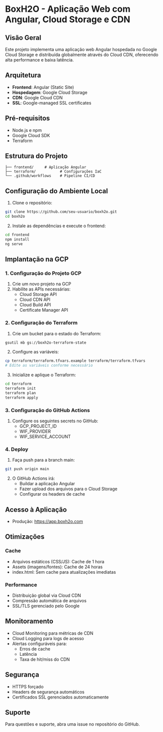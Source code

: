 # BoxH2O - Aplicação Web com Angular, Cloud Storage e CDN

## Visão Geral
Este projeto implementa uma aplicação web Angular hospedada no Google Cloud Storage e distribuída globalmente através do Cloud CDN, oferecendo alta performance e baixa latência.

## Arquitetura
- **Frontend**: Angular (Static Site)
- **Hospedagem**: Google Cloud Storage
- **CDN**: Google Cloud CDN
- **SSL**: Google-managed SSL certificates

## Pré-requisitos
- Node.js e npm
- Google Cloud SDK
- Terraform

## Estrutura do Projeto
```
├── frontend/     # Aplicação Angular
├── terraform/           # Configurações IaC
└── .github/workflows    # Pipeline CI/CD
```

## Configuração do Ambiente Local

1. Clone o repositório:
```bash
git clone https://github.com/seu-usuario/boxh2o.git
cd boxh2o
```

2. Instale as dependências e execute o frontend:
```bash
cd frontend
npm install
ng serve
```

## Implantação na GCP

### 1. Configuração do Projeto GCP

1. Crie um novo projeto na GCP
2. Habilite as APIs necessárias:
   - Cloud Storage API
   - Cloud CDN API
   - Cloud Build API
   - Certificate Manager API

### 2. Configuração do Terraform

1. Crie um bucket para o estado do Terraform:
```bash
gsutil mb gs://boxh2o-terraform-state
```

2. Configure as variáveis:
```bash
cp terraform/terraform.tfvars.example terraform/terraform.tfvars
# Edite as variáveis conforme necessário
```

3. Inicialize e aplique o Terraform:
```bash
cd terraform
terraform init
terraform plan
terraform apply
```

### 3. Configuração do GitHub Actions

1. Configure os seguintes secrets no GitHub:
   - GCP_PROJECT_ID
   - WIF_PROVIDER
   - WIF_SERVICE_ACCOUNT

### 4. Deploy

1. Faça push para a branch main:
```bash
git push origin main
```

2. O GitHub Actions irá:
   - Buildar a aplicação Angular
   - Fazer upload dos arquivos para o Cloud Storage
   - Configurar os headers de cache

## Acesso à Aplicação

- Produção: https://app.boxh2o.com

## Otimizações

### Cache
- Arquivos estáticos (CSS/JS): Cache de 1 hora
- Assets (imagens/fontes): Cache de 24 horas
- index.html: Sem cache para atualizações imediatas

### Performance
- Distribuição global via Cloud CDN
- Compressão automática de arquivos
- SSL/TLS gerenciado pelo Google

## Monitoramento

- Cloud Monitoring para métricas de CDN
- Cloud Logging para logs de acesso
- Alertas configuráveis para:
  - Erros de cache
  - Latência
  - Taxa de hit/miss do CDN

## Segurança

- HTTPS forçado
- Headers de segurança automáticos
- Certificados SSL gerenciados automaticamente

## Suporte

Para questões e suporte, abra uma issue no repositório do GitHub.